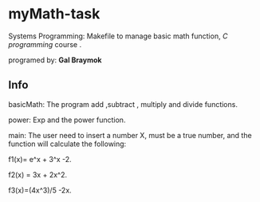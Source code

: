 # myMath-task
Systems Programming: Makefile to manage basic math function, *C programming* course .


programed by: **Gal Braymok**

## Info
basicMath: 
The program add ,subtract , multiply and divide functions.

power: 
Exp and the power function.

main:
The user need to insert a number X, must be a true number, and the function will calculate the following:

f1(x)= e^x + 3^x -2.

f2(x) = 3x + 2x^2.

f3(x)=(4x^3)/5 -2x.



